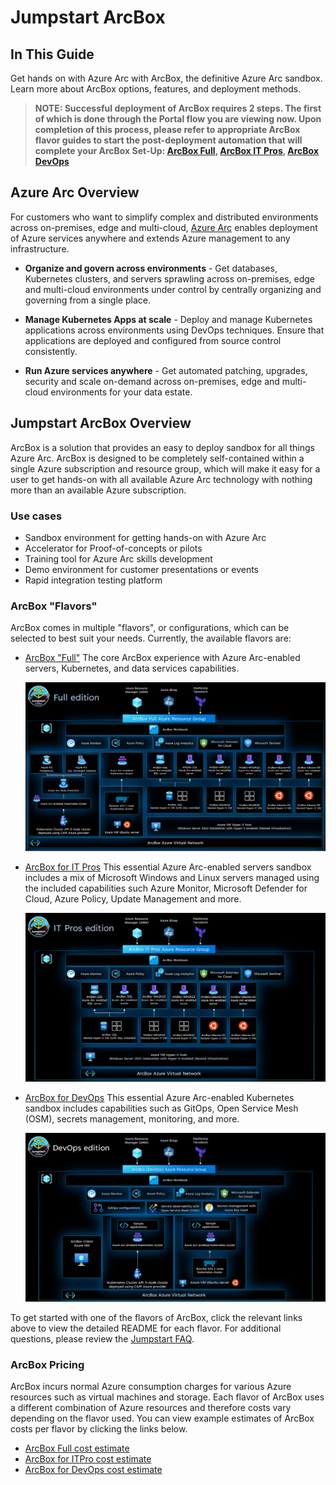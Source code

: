 # Jumpstart ArcBox

## In This Guide

Get hands on with Azure Arc with ArcBox, the definitive Azure Arc sandbox. Learn more about ArcBox options, features, and deployment methods.

> **NOTE: Successful deployment of ArcBox requires 2 steps. The first of which is done through the Portal flow you are viewing now. Upon completion of this process, please refer to appropriate ArcBox flavor guides to start the post-deployment automation that will complete your ArcBox Set-Up: [ArcBox Full](https://azurearcjumpstart.io/azure_jumpstart_arcbox/full/), [ArcBox IT Pros](https://azurearcjumpstart.io/azure_jumpstart_arcbox/itpro/), [ArcBox DevOps](https://azurearcjumpstart.io/azure_jumpstart_arcbox/devops/)**

## Azure Arc Overview

For customers who want to simplify complex and distributed environments across on-premises, edge and multi-cloud, [Azure Arc](https://docs.microsoft.com/en-us/azure/azure-arc/) enables deployment of Azure services anywhere and extends Azure management to any infrastructure.

- **Organize and govern across environments** - Get databases, Kubernetes clusters, and servers sprawling across on-premises, edge and multi-cloud environments under control by centrally organizing and governing from a single place.

- **Manage Kubernetes Apps at scale** - Deploy and manage Kubernetes applications across environments using DevOps techniques. Ensure that applications are deployed and configured from source control consistently.

- **Run Azure services anywhere** - Get automated patching, upgrades, security and scale on-demand across on-premises, edge and multi-cloud environments for your data estate.

## Jumpstart ArcBox Overview

ArcBox is a solution that provides an easy to deploy sandbox for all things Azure Arc. ArcBox is designed to be completely self-contained within a single Azure subscription and resource group, which will make it easy for a user to get hands-on with all available Azure Arc technology with nothing more than an available Azure subscription.

### Use cases

- Sandbox environment for getting hands-on with Azure Arc
- Accelerator for Proof-of-concepts or pilots
- Training tool for Azure Arc skills development
- Demo environment for customer presentations or events
- Rapid integration testing platform

### ArcBox "Flavors"

ArcBox comes in multiple "flavors", or configurations, which can be selected to best suit your needs. Currently, the available flavors are:

- [ArcBox "Full"](https://azurearcjumpstart.io/azure_jumpstart_arcbox/Full)
    The core ArcBox experience with Azure Arc-enabled servers, Kubernetes, and data services capabilities.

    ![ArcBox architecture diagram](https://raw.githubusercontent.com/microsoft/azure_arc/main/docs/azure_jumpstart_arcbox/arch_full.png)

- [ArcBox for IT Pros](https://azurearcjumpstart.io/azure_jumpstart_arcbox/ITPro)
    This essential Azure Arc-enabled servers sandbox includes a mix of Microsoft Windows and Linux servers managed using the included capabilities such Azure Monitor, Microsoft Defender for Cloud, Azure Policy, Update Management and more.

    ![ArcBox for IT Pros architecture diagram](https://raw.githubusercontent.com/microsoft/azure_arc/main/docs/azure_jumpstart_arcbox/arch_itpro.png)

- [ArcBox for DevOps](https://azurearcjumpstart.io/azure_jumpstart_arcbox/DevOps)
    This essential Azure Arc-enabled Kubernetes sandbox includes capabilities such as GitOps, Open Service Mesh (OSM), secrets management, monitoring, and more.

    ![ArcBox for DevOps architecture diagram](https://raw.githubusercontent.com/microsoft/azure_arc/main/docs/azure_jumpstart_arcbox/arch_devops.png)

To get started with one of the flavors of ArcBox, click the relevant links above to view the detailed README for each flavor. For additional questions, please review the [Jumpstart FAQ](https://aka.ms/Jumpstart-FAQ).

### ArcBox Pricing

ArcBox incurs normal Azure consumption charges for various Azure resources such as virtual machines and storage. Each flavor of ArcBox uses a different combination of Azure resources and therefore costs vary depending on the flavor used. You can view example estimates of ArcBox costs per flavor by clicking the links below.

- [ArcBox Full cost estimate](https://aka.ms/ArcBoxFullCost)
- [ArcBox for ITPro cost estimate](https://aka.ms/ArcBoxITProCost)
- [ArcBox for DevOps cost estimate](https://aka.ms/ArcBoxDevOpsCost)
